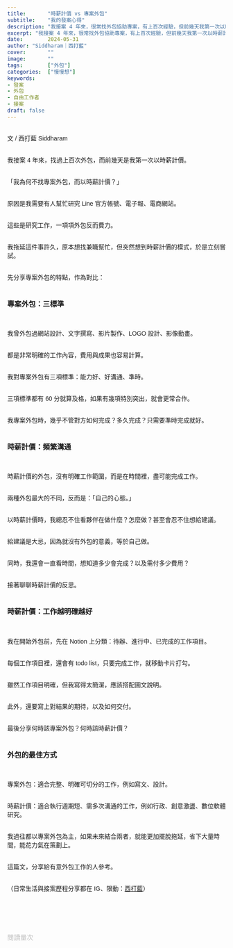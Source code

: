 ```yaml
---
title:       "時薪計價 vs 專案外包"
subtitle:    "我的發案心得"
description: "我接案 4 年來，很常找外包協助專案，有上百次經驗，但前幾天我第一次以時薪計價..."
excerpt: "我接案 4 年來，很常找外包協助專案，有上百次經驗，但前幾天我第一次以時薪計價..."
date:        2024-05-31
author: "Siddharam｜西打藍"
cover:       ""
image:       ""
tags:        ["外包"]
categories:  ["慢慢想"]
keywords:
- 發案
- 外包
- 自由工作者
- 接案
draft: false
---
```


<article style="font-family: 'Noto Sans TC', '微軟正黑體', sans-serif; font-weight: 300;">

<br>文 / 西打藍 Siddharam<br><br>

我接案 4 年來，找過上百次外包，而前幾天是我第一次以時薪計價。<br><br>

「我為何不找專案外包，而以時薪計價？」<br><br>

原因是我需要有人幫忙研究 Line 官方帳號、電子報、電商網站。<br><br>

這些是研究工作，一項項外包反而費力。<br><br>

我拖延這件事許久，原本想找兼職幫忙，但突然想到時薪計價的模式，於是立刻嘗試。<br><br>

先分享專案外包的特點，作為對比：<br><br>


<h3 class="article-h1-color">專案外包：三標準</h3><br>

我曾外包過網站設計、文字撰寫、影片製作、LOGO 設計、影像動畫。<br><br>

都是非常明確的工作內容，費用與成果也容易計算。<br><br>

我對專案外包有三項標準：能力好、好溝通、準時。<br><br>

三項標準都有 60 分就算及格，如果有幾項特別突出，就會更常合作。<br><br>

我專案外包時，幾乎不管對方如何完成？多久完成？只需要準時完成就好。<br><br>


<h3 class="article-h1-color">時薪計價：頻繁溝通</h3><br>

時薪計價的外包，沒有明確工作範圍，而是在時間裡，盡可能完成工作。<br><br>

兩種外包最大的不同，反而是：「自己的心態。」<br><br>

以時薪計價時，我總忍不住看夥伴在做什麼？怎麼做？甚至會忍不住想給建議。<br><br>

給建議是大忌，因為就沒有外包的意義，等於自己做。<br><br>

同時，我還會一直看時間，想知道多少會完成？以及需付多少費用？<br><br>

接著聊聊時薪計價的反思。<br><br>


<h3 class="article-h1-color">時薪計價：工作越明確越好</h3><br>

我在開始外包前，先在 Notion 上分類：待辦、進行中、已完成的工作項目。<br><br>

每個工作項目裡，還會有 todo list，只要完成工作，就移動卡片打勾。<br><br>

雖然工作項目明確，但我寫得太簡潔，應該搭配圖文說明。<br><br>

此外，還要寫上對結果的期待，以及如何交付。<br><br>

最後分享何時該專案外包？何時該時薪計價？<br><br>


<h3 class="article-h1-color">外包的最佳方式</h3><br>

專案外包：適合完整、明確可切分的工作，例如寫文、設計。<br><br>

時薪計價：適合執行週期短、需多次溝通的工作，例如行政、創意激盪、數位軟體研究。<br><br>

我過往都以專案外包為主，如果未來結合兩者，就能更加擺脫拖延，省下大量時間，能花力氣在策劃上。<br><br>

這篇文，分享給有意外包工作的人參考。<br><br>


<!-- 
<!-- 案例 > 證明案例 > 壞處 > 怎麼改變（列步驟） > 結語總結金句 -->


（日常生活與接案歷程分享都在 IG、限動：<a href="https://www.instagram.com/sidd.blue/" target="_blank">西打藍</a>）<br><br>

<!-- <h3 class="article-h1-color"></h3><br> -->





<br><br><br>

</article>

<div style="color: #bfbfbf; font-size: 15px;" id="busuanzi_container_page_pv">
  閱讀量<span id="busuanzi_value_page_pv"></span>次
</div>

<script src="../../js/post.js"></script>
